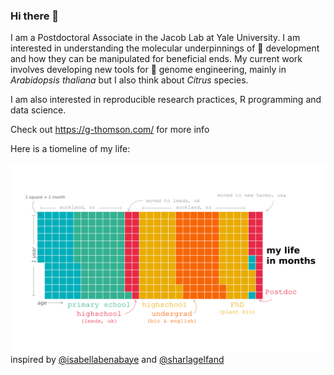 ### Hi there 👋

I am a Postdoctoral Associate in the Jacob Lab at Yale University. I am interested in understanding the molecular underpinnings of 🌱 development and how they can be manipulated for beneficial ends. My current work involves developing new tools for 🌱 genome engineering, mainly in *Arabidopsis thaliana* but I also think about *Citrus* species.

I am also interested in reproducible research practices, R programming and data science.

Check out https://g-thomson.com/ for more info

Here is a tiomeline of my life:


![mylifeinmonths](life_in_months.png)
inspired by [@isabellabenabaye](https://github.com/isabellabenabaye/life-chart) and [@sharlagelfand](https://github.com/sharlagelfand/mylifeinmonths/blob/main/README.md) 